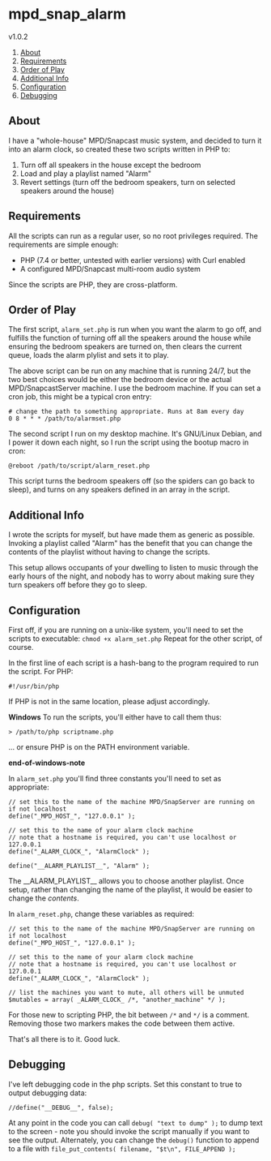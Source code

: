 # mpd_snap_alarm
v1.0.2

  1. [About](#about)
  2. [Requirements](#requirements)
  3. [Order of Play](#order-of-play)
  4. [Additional Info](#additional-info)
  5. [Configuration](#configuration)
  6. [Debugging](#debugging)

## About
I have a "whole-house" MPD/Snapcast music system, and decided to turn it into an alarm clock, so created these two scripts written in PHP to:

  1. Turn off all speakers in the house except the bedroom
  2. Load and play a playlist named "Alarm"
  3. Revert settings (turn off the bedroom speakers, turn on selected speakers around the house)

## Requirements
All the scripts can run as a regular user, so no root privileges required. The requirements are simple enough:

  * PHP (7.4 or better, untested with earlier versions) with Curl enabled
  * A configured MPD/Snapcast multi-room audio system

Since the scripts are PHP, they are cross-platform.

## Order of Play
The first script, `alarm_set.php` is run when you want the alarm to go off, and fulfills the function of turning off all the speakers around the house while ensuring the bedroom speakers are turned on, then clears the current queue, loads the alarm plylist and sets it to play.

The above script can be run on any machine that is running 24/7, but the two best choices would be either the bedroom device or the actual MPD/SnapcastServer machine. I use the bedroom machine. If you can set a cron job, this might be a typical cron entry:
```
# change the path to something appropriate. Runs at 8am every day
0 8 * * * /path/to/alarmset.php
```

The second script I run on my desktop machine. It's GNU/Linux Debian, and I power it down each night, so I run the script using the bootup macro in cron:
```
@reboot /path/to/script/alarm_reset.php
```
This script turns the bedroom speakers off (so the spiders can go back to sleep), and turns on any speakers defined in an array in the script.

## Additional Info
I wrote the scripts for myself, but have made them as generic as possible. Invoking a playlist called "Alarm" has the benefit that you can change the contents of the playlist without having to change the scripts.

This setup allows occupants of your dwelling to listen to music through the early hours of the night, and nobody has to worry about making sure they turn speakers off before they go to sleep.

## Configuration
First off, if you are running on a unix-like system, you'll need to set the scripts to executable:
```chmod +x alarm_set.php```
Repeat for the other script, of course.

In the first line of each script is a hash-bang to the program required to run the script. For PHP:
```
#!/usr/bin/php
```
If PHP is not in the same location, please adjust accordingly.

**Windows**
To run the scripts, you'll either have to call them thus:
```
> /path/to/php scriptname.php
```
... or ensure PHP is on the PATH environment variable.

**end-of-windows-note**

In `alarm_set.php` you'll find three constants you'll need to set as appropriate:
```
// set this to the name of the machine MPD/SnapServer are running on if not localhost
define("_MPD_HOST_", "127.0.0.1" );

// set this to the name of your alarm clock machine
// note that a hostname is required, you can't use localhost or 127.0.0.1
define("_ALARM_CLOCK_", "AlarmClock" );

define("__ALARM_PLAYLIST__", "Alarm" );
```
The \_\_ALARM_PLAYLIST\_\_ allows you to choose another playlist. Once setup, rather than changing the name of the playlist, it would be easier to change the _contents_.

In `alarm_reset.php`, change these variables as required:
```
// set this to the name of the machine MPD/SnapServer are running on if not localhost
define("_MPD_HOST_", "127.0.0.1" );

// set this to the name of your alarm clock machine
// note that a hostname is required, you can't use localhost or 127.0.0.1
define("_ALARM_CLOCK_", "AlarmClock" );

// list the machines you want to mute, all others will be unmuted
$mutables = array( _ALARM_CLOCK_ /*, "another_machine" */ );
```
For those new to scripting PHP, the bit between `/*` and `*/` is a comment. Removing those two markers makes the code between them active.

That's all there is to it. Good luck.

## Debugging
I've left debugging code in the php scripts. Set this constant to true to output debugging data:
```
//define("__DEBUG__", false);
```
At any point in the code you can call `debug( "text to dump" );` to dump text to the screen - note you should invoke the script manually if you want to see the output. Alternately, you can change the `debug()` function to append to a file with `file_put_contents( filename, "$t\n", FILE_APPEND );`
